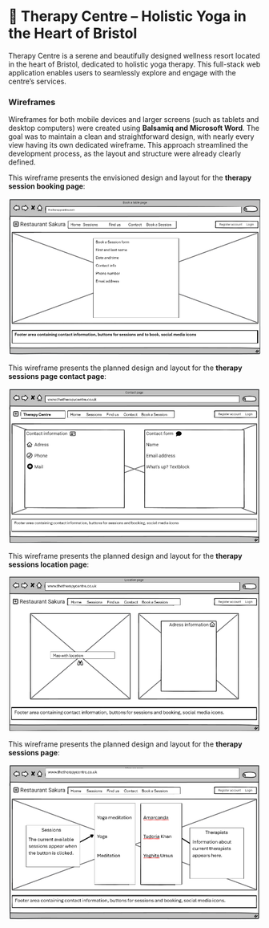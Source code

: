 # 🌿 Therapy Centre – Holistic Yoga in the Heart of Bristol

Therapy Centre is a serene and beautifully designed wellness resort located in the heart of Bristol, dedicated to holistic yoga therapy. This full-stack web application enables users to seamlessly explore and engage with the centre’s services.

### Wireframes

Wireframes for both mobile devices and larger screens (such as tablets and desktop computers) were created using **Balsamiq and Microsoft Word**. The goal was to maintain a clean and straightforward design, with nearly every view having its own dedicated wireframe. This approach streamlined the development process, as the layout and structure were already clearly defined.


This wireframe presents the envisioned design and layout for the **therapy session booking page**:

![printscreen](/static/wireframes/book_a_session_page.png)

This wireframe presents the planned design and layout for the **therapy sessions page contact page**:

![printscreen](/static/wireframes/wireframe_contact_page.png)

This wireframe presents the planned design and layout for the **therapy sessions location page**:

![printscreen](/static/wireframes/location_page.png)

This wireframe presents the planned design and layout for the **therapy sessions page**:

![printscreen](/static/wireframes/wireframe_sessions_page.png)